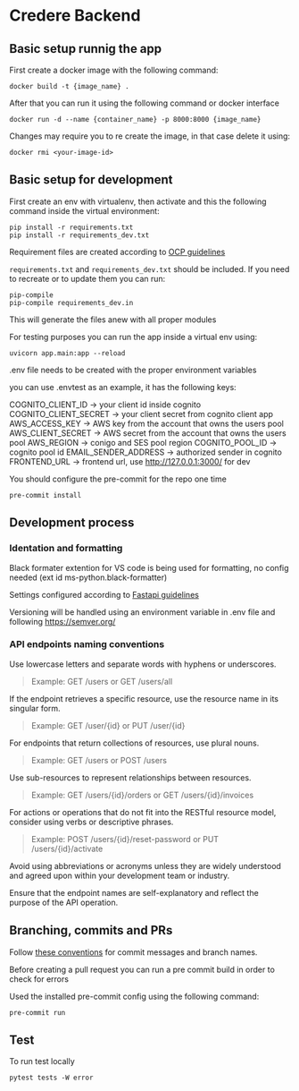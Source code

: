 # Credere Backend

## Basic setup runnig the app

First create a docker image with the following command:

```
docker build -t {image_name} .
```

After that you can run it using the following command or docker interface

```
docker run -d --name {container_name} -p 8000:8000 {image_name}
```

Changes may require you to re create the image, in that case delete it using:

```
docker rmi <your-image-id>
```

## Basic setup for development

First create an env with virtualenv, then activate and this the following command inside the virtual environment:

```
pip install -r requirements.txt
pip install -r requirements_dev.txt
```

Requirement files are created according to [OCP guidelines](https://ocp-software-handbook.readthedocs.io/en/latest/python/requirements.html)

`requirements.txt` and `requirements_dev.txt` should be included.
If you need to recreate or to update them you can run:

```
pip-compile
pip-compile requirements_dev.in
```

This will generate the files anew with all proper modules

For testing purposes you can run the app inside a virtual env using:

```
uvicorn app.main:app --reload
```

.env file needs to be created with the proper environment variables

you can use .envtest as an example, it has the following keys:

COGNITO_CLIENT_ID -> your client id inside cognito
COGNITO_CLIENT_SECRET -> your client secret from cognito client app
AWS_ACCESS_KEY -> AWS key from the account that owns the users pool
AWS_CLIENT_SECRET -> AWS secret from the account that owns the users pool
AWS_REGION -> conigo and SES pool region
COGNITO_POOL_ID -> cognito pool id
EMAIL_SENDER_ADDRESS -> authorized sender in cognito
FRONTEND_URL -> frontend url, use http://127.0.0.1:3000/ for dev

You should configure the pre-commit for the repo one time

```
pre-commit install
```

## Development process

### Identation and formatting

Black formater extention for VS code is being used for formatting, no config needed (ext id ms-python.black-formatter)

Settings configured according to [Fastapi guidelines](https://fastapi.tiangolo.com/advanced/settings/)

Versioning will be handled using an environment variable in .env file and following https://semver.org/

### API endpoints naming conventions

Use lowercase letters and separate words with hyphens or underscores.

> Example: GET /users or GET /users/all

If the endpoint retrieves a specific resource, use the resource name in its singular form.

> Example: GET /user/{id} or PUT /user/{id}

For endpoints that return collections of resources, use plural nouns.

> Example: GET /users or POST /users

Use sub-resources to represent relationships between resources.

> Example: GET /users/{id}/orders or GET /users/{id}/invoices

For actions or operations that do not fit into the RESTful resource model, consider using verbs or descriptive phrases.

> Example: POST /users/{id}/reset-password or PUT /users/{id}/activate

Avoid using abbreviations or acronyms unless they are widely understood and agreed upon within your development team or industry.

Ensure that the endpoint names are self-explanatory and reflect the purpose of the API operation.

## Branching, commits and PRs

Follow [these conventions](https://ocp-software-handbook.readthedocs.io/en/latest/git/index.html) for commit messages and branch names.

Before creating a pull request you can run a pre commit build in order to check for errors

Used the installed pre-commit config using the following command:

```
pre-commit run
```

## Test

To run test locally

```
pytest tests -W error
```
